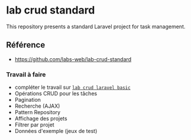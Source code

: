 # lab crud standard
This repository presents a standard Laravel project for task management.

## Référence 

- https://github.com/labs-web/lab-crud-standard

### Travail à faire

- compléter le travail sur [`lab crud laravel basic`](https://github.com/Jalil-Betroji/lab-crud.git)
- Opérations CRUD pour les tâches
- Pagination
- Recherche (AJAX)
- Pattern Repository
- Affichage des projets
- Filtrer par projet
- Données d'exemple (jeux de test)
